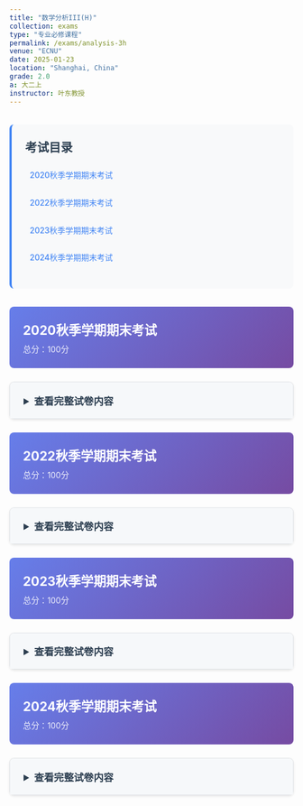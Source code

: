 ```yaml
---
title: "数学分析III(H)"
collection: exams
type: "专业必修课程"
permalink: /exams/analysis-3h
venue: "ECNU"
date: 2025-01-23
location: "Shanghai, China"
grade: 2.0
a: 大二上
instructor: 叶东教授
---
```


<div class="exam-toc">
  <h2>考试目录</h2>
  <ul>
    <li><a href="#2020-fall-final">2020秋季学期期末考试</a></li>
    <li><a href="#2022-fall-final">2022秋季学期期末考试</a></li>
    <li><a href="#2023-fall-final">2023秋季学期期末考试</a></li>
    <li><a href="#2024-fall-final">2024秋季学期期末考试</a></li>
  </ul>
</div>

<style>
.exam-toc {
  background: #f8f9fa;
  padding: 1.5rem;
  border-radius: 8px;
  margin: 2rem 0;
  border-left: 4px solid #4285f4;
}

.exam-toc h2 {
  margin-top: 0;
  color: #2c3e50;
}

.exam-toc ul {
  list-style: none;
  padding-left: 0;
}

.exam-toc li {
  margin: 0.8rem 0;
  padding: 0.5rem;
  border-radius: 4px;
  transition: background 0.3s;
}

.exam-toc li:hover {
  background: #e3f2fd;
}

.exam-toc a {
  text-decoration: none;
  color: #4285f4;
  font-weight: 500;
  display: block;
}

.exam-header {
  background: linear-gradient(135deg, #667eea 0%, #764ba2 100%);
  color: white;
  padding: 1.5rem;
  border-radius: 8px;
  margin: 1.5rem 0;
}

.exam-header h3 {
  margin: 0;
  font-size: 1.4rem;
}

.exam-meta {
  opacity: 0.9;
  font-size: 0.9rem;
  margin-top: 0.5rem;
}

details {
  background: white;
  border: 1px solid #e1e4e8;
  border-radius: 8px;
  margin: 1.5rem 0;
  box-shadow: 0 2px 4px rgba(0,0,0,0.1);
  transition: box-shadow 0.3s;
}

details:hover {
  box-shadow: 0 4px 8px rgba(0,0,0,0.15);
}

summary {
  background: #f6f8fa;
  padding: 1.2rem 1.5rem;
  cursor: pointer;
  font-weight: 600;
  color: #2c3e50;
  border-radius: 8px 8px 0 0;
  font-size: 1.1rem;
}

details[open] summary {
  border-bottom: 1px solid #e1e4e8;
}

.exam-content {
  padding: 1.5rem;
}

.question {
  margin: 1.5rem 0;
  padding: 1rem;
  background: #fafbfc;
  border-radius: 6px;
  border-left: 3px solid #4285f4;
}

.question-title {
  font-weight: 600;
  color: #2c3e50;
  margin-bottom: 0.8rem;
  display: flex;
  justify-content: space-between;
  align-items: center;
}

.points {
  background: #4285f4;
  color: white;
  padding: 0.2rem 0.6rem;
  border-radius: 12px;
  font-size: 0.8rem;
  font-weight: 500;
}

.math-content {
  line-height: 1.6;
  font-size: 1rem;
}

.math-content p {
  margin: 0.8rem 0;
}

.proof {
  background: #fff3e0;
  border: 1px solid #ffb74d;
  border-radius: 6px;
  padding: 1rem;
  margin: 1rem 0;
}

.proof-title {
  font-weight: 600;
  color: #e65100;
  margin-bottom: 0.5rem;
}

@media (max-width: 768px) {
  .exam-content {
    padding: 1rem;
  }
  
  summary {
    padding: 1rem;
  }
  
  .question {
    padding: 0.8rem;
  }
}
</style>

<div id="2020-fall-final" class="exam-header">
  <h3>2020秋季学期期末考试</h3>
  <div class="exam-meta">总分：100分</div>
</div>

<details markdown="1">
  <summary>查看完整试卷内容</summary>
  <div class="exam-content">
    <div class="question">
      <div class="question-title">
        <span>第1题 </span>
        <span class="points">15分</span>
      </div>
      <div class="math-content">
        <p>判断下列陈述是否正确，并简述理由（每题判断3分，理由2分）</p>
        <p>1. \(\Omega\)是\(\mathbb{R}^2\)中开集. 若\(F=(P,Q)\in C^1(\Omega,\mathbb{R}^2)\)满足在\(\Omega\)上\(\partial_x Q - \partial_y P \equiv 0\)，则\(F\)是\(\Omega\)上的梯度场.</p>
        <p>2. 设\(\mathbb{R}^3\)中的向量场\(F\)满足\(\mathrm{rot}(F)\)在Möbius带\(\mathcal{M}\)上恒为零，则\(F\)在\(\partial\mathcal{M}\)上的第二型曲线积分为零.</p>
        <p>3. 设\(K=[0,1]^2\), \((f_n) \in C(K)\), \((f_n)\)递减且\(f_n \to_K f\). 则\(f \in C(K)\)当且仅当\(f_n \rightrightarrows_K f\).</p>
      </div>
    </div>

    <div class="question">
      <div class="question-title">
        <span>第2题 </span>
        <span class="points">10分</span>
      </div>
      <div class="math-content">
        <p>考虑Descartes叶形线\(F = \{(x, y) \in \mathbb{R}^2 \mid x^3 + y^3 = 3xy\}\). 用\(t = y/x\)做参数，证明叶形线在第一象限围成的区域\(D_F = \{(x, y) \in \mathbb{R}^2 \mid x, y \geq 0, x^3 + y^3 \leq 3xy\}\)的面积为\(\frac{3}{2}\).</p>
      </div>
    </div>

    <div class="question">
      <div class="question-title">
        <span>第3题 </span>
        <span class="points">15分</span>
      </div>
      <div class="math-content">
        <p>令\(D = \{(x, y) \in \mathbb{R}^2 \mid 1 \leq xy \leq 2, 1 \leq x^2 - y^2 \leq 4\}\). 考虑\(\Phi : \Omega_1 = (0, \infty)^2 \to \Omega_2 = (0, \infty) \times \mathbb{R}\), \(\Phi(x, y) = (xy, x^2 - y^2)\). 证明\(\Phi\)是\(\Omega_1\)到\(\Omega_2\)的\(C^\infty\)微分同胚. 计算\(\displaystyle\int_D \frac{xy(x^2 + y^2)}{x^2 - y^2}  \mathrm{d}x\mathrm{d}y\).</p>
      </div>
    </div>

    <div class="question">
      <div class="question-title">
        <span>第4题 </span>
        <span class="points">15分</span>
      </div>
      <div class="math-content">
        <p>设\(n \geq 2\), \(\alpha = (\alpha_i) \in (0, \infty)^n\), \(\Omega_\alpha = \{(x_i) \in \mathbb{R}^n \mid x_i \geq 0, x_1^{\alpha_1} + \cdots + x_n^{\alpha_n} \leq 1\}\), \(|\Omega_\alpha|\)为\(\Omega_\alpha\)的体积.</p>
        <p>1. 令\(n = 2\), \(\beta_i = 1/\alpha_i \ (i = 1, 2)\), 证明\(\|\Omega_\alpha\| = \dfrac{\Gamma(\beta_1 + 1)\Gamma(\beta_2 + 1)}{\Gamma(\beta_1 + \beta_2 + 1)}\), 由此证明\(\Gamma(\dfrac{1}{2}) = \sqrt{\pi}\).</p>
        <p>2. 任给\(n \geq 2\), \(\beta_i = 1/\alpha_i, \forall 1 \leq i \leq n\), 证明\(\|\Omega_\alpha\| = \dfrac{\prod_{1 \leq i \leq n}\Gamma(\beta_i + 1)}{\Gamma(\beta_1 + \cdots + \beta_n + 1)}\).</p>
        <p>3. 由此推出\(\mathbb{R}^n\)中单位球的体积是\(\dfrac{\pi^{n/2}}{\Gamma(\frac{n}{2} + 1)}\), \(\forall n \geq 1\).</p>
      </div>
    </div>

    <div class="question">
      <div class="question-title">
        <span>第5题 </span>
        <span class="points">20分</span>
      </div>
      <div class="math-content">
        <p>令\(\displaystyle\omega(x, y) = \frac{e^{-y}}{x^2 + y^2} \left[ (x \sin x - y \cos x)  \mathrm{d}x + (x \cos x + y \sin x)  \mathrm{d}y \right]\). 任给\(R > \epsilon > 0\)，记 \(\Omega_{\epsilon,R} = (B_R \backslash \overline{B_\epsilon}) \cap (\mathbb{R} \times (0, \infty))\), \(B_r\)为以原点为圆心半径\(r\)的开球.</p>
        <p>1. 画图表示\(\Omega_{\epsilon,R}\), 标注\(\partial \Omega_{\epsilon,R}\)的方向. 证明对任意\(R > \epsilon > 0\), \(\omega\)沿\(\partial \Omega_{\epsilon,R}\)的积分为零.</p>
        <p>2. 设\(r > 0\), 证明在参数化\((r \cos \theta, r \sin \theta)\)下, \(\omega \|_{\Gamma_r} = e^{-r \sin \theta} \cos(r \cos \theta)  \mathrm{d}\theta\).</p>
        <p>3. 记\(\Gamma_r = \partial B_r \cap (\mathbb{R} \times (0, \infty))\), 证明\(\left\|\displaystyle\lim_{r \to 0^+} \int_{\Gamma_r} \omega \right\|= \pi\) 和 \(\displaystyle\lim_{r \to \infty} \int_{\Gamma_r} \omega = 0\). 由此推出\(\displaystyle\int_0^\infty \frac{\sin x}{x}  \mathrm{d}x = \frac{\pi}{2}\).</p>
      </div>
    </div>

    <div class="question">
      <div class="question-title">
        <span>第6题 </span>
        <span class="points">15分</span>
      </div>
      <div class="math-content">
        <p>设\(E = C^\infty(\mathbb{R}^n, \mathbb{R})\)和它的对偶空间\(E^* = L(E, \mathbb{R})\)，考虑\(E^* \)的线性子空间
        \[\Lambda = \{ \ell \in E^* \mid \ell(fg) = f(0)\ell(g) + g(0)\ell(f), \forall f, g \in E \}.\]</p>
        <p>1. 设\(\omega \equiv 1\), 证明对任意\(\ell \in \Lambda\), \(\ell(\omega) = 0\).</p>
        <p>2. 给定\(f \in E\), 证明存在\(\varphi \in C^\infty(\mathbb{R}^n, \mathbb{R}^n)\)使得\(\displaystyle f(x) = f(0) + \sum_{i=1}^n x^i \varphi^i(x), \forall x \in \mathbb{R}^n\).</p>
        <p>3. 给定\(\ell \in \Lambda\), 推出存在\(\alpha \in \mathbb{R}^n\)使得\(\displaystyle\ell(f) = \sum_{i=1}^n \alpha^i \frac{\partial f}{\partial x^i}(0)\). \(\dim(\Lambda)\)是多少?</p>
      </div>
    </div>

    <div class="question">
      <div class="question-title">
        <span>第7题 </span>
        <span class="points">20分</span>
      </div>
      <div class="math-content">
        <p>设\(f\)在\(\mathbb{R}_ +^2 = (0,\infty) \times (0,\infty)\)上连续且\(f \geq 0\), \(\displaystyle\xi(x) = \int_0^\infty f(t,x)  \mathrm{d}t\), \(\displaystyle\eta(t) = \int_0^\infty f(t,x)  \mathrm{d}x\)在\((0, \infty)\)上局部可积且在\(\mathbb{R}_ +\)上广义可积.</p>
        <p>1. 设\((g_n)\)为\(I = (0, \infty)\)上的一列局部可积函数, 满足: \(g_{n+1} \geq g_n\), \(g_n\)在\(I\)上广义可积, \(g_n \to g\), \(g\)在\(I\)上局部可积且广义可积. 证明\(\displaystyle\lim_{n \to \infty} \int_I g_n(s)  \mathrm{d}s = \int_I g(s)  \mathrm{d}s\).</p>
        <p>2. 证明: 对任意\(A > 0\), \(\displaystyle\int_0^A \xi(x)  \mathrm{d}x = \int_0^\infty \left( \int_0^A f(t,x)  \mathrm{d}x \right)  \mathrm{d}t\).</p>
        <p>3. 证明\(\displaystyle\int_0^\infty \xi(x)  \mathrm{d}x = \int_0^\infty \eta(t)  \mathrm{d}t\).</p>
        <p>4. 考虑\(\displaystyle f(t,x) = \frac{1}{(1+t)(1+tx^2)}\), 计算\(\displaystyle\int_0^\infty \frac{\ln x}{x^2-1}  \mathrm{d}x\).</p>
      </div>
    </div>
  </div>
</details>

<div id="2022-fall-final" class="exam-header">
  <h3>2022秋季学期期末考试</h3>
  <div class="exam-meta">总分：100分</div>
</div>

<details markdown="1">
  <summary>查看完整试卷内容</summary>
  <div class="exam-content">
    <div class="question">
      <div class="question-title">
        <span>第1题 </span>
        <span class="points">15分</span>
      </div>
      <div class="math-content">
        <p>判断下列陈述是否正确，并简述理由（每题判断3分，理由2分）</p>
        <p>1. 设\(f_t(\cdot) (t\in\Lambda)\)是\(\mathbb{R}_ +\)上一族连续且广义可积的函数，若存在连续函数\(g\)使得\(\|f_t(x)\|\le g(x)\)对任意\(t\in\Lambda,x\in\mathbb{R}_ +\)成立，那么广义积分
        \[\int_0^\infty f_t(x)\mathrm{d}x\text{对于}t\in\Lambda\text{一致收敛.}\]</p>
        <p>2. 设\((f_k)\)是\(\Sigma=[0,1]^n\)上的\(C^1\)函数列，满足\(f_k\rightrightarrows_\Sigma f\)，则\(f\in C(\Sigma)\)，且\(f\in C^1(\Sigma)\)当且仅当\(\mathrm{d}f_k\)在\(\Sigma\)上也是一致收敛的.</p>
        <p>3. 设\(f\)是开集\(\Omega\subset\mathbb{R}^n\)上的\(C^1\)函数，满足\(\|\mathrm{d}f(x)\|\le\ell,\forall x\in \Omega\)，则\(f\)是\(\Omega\)上的\(\ell\)-Lipschitz函数.</p>
      </div>
    </div>

    <div class="question">
      <div class="question-title">
        <span>第2题 </span>
        <span class="points">20分</span>
      </div>
      <div class="math-content">
        <p>令\(E=M_n(\mathbb{R})\)为\(n\)阶实方阵空间，记\(U=GL_n(\mathbb{R})\)是实可逆阵集合，\(I_n\)为单位阵.</p>
        <p>1. 证明\(U\)是\(E\)中开集.</p>
        <p>2. 考虑\(E^2\)上映射\(\Phi(A,B)=AB-I_n\)，说明\(\Phi\in C^\infty(E^2)\). 给出\(\Phi\)的微分.</p>
        <p>3. 详述隐函数定理. 利用该定理和\(\Phi\)证明\(\varphi(M)=M^{-1}\)是\(U\)上的\(C^\infty\)映射，并由此计算\(\mathrm{d}\varphi(M)\).</p>
      </div>
    </div>

    <div class="question">
      <div class="question-title">
        <span>第3题 </span>
        <span class="points">15分</span>
      </div>
      <div class="math-content">
        <p>记\(\mathrm{sh}\)为双曲正弦函数. 利用新变量\(u=x+y+z,uv=y+z,uvw=z\)计算积分.
        \[\iiint_{\{x,y,z>0,x+y+z<1\}}\mathrm{sh}\left[(x+y+z)^3\right]\mathrm{d}x\mathrm{d}y\mathrm{d}z.\]</p>
      </div>
    </div>

    <div class="question">
      <div class="question-title">
        <span>第4题 </span>
        <span class="points">15分</span>
      </div>
      <div class="math-content">
        <p>考虑由极坐标方程\(r(\theta)=a\left(4\cos\theta-\dfrac{1}{\cos\theta}\right)\)定义的平面曲线\(\gamma_0\)，其中\(a>0\)是常数，\(\|\theta\|\le\dfrac{\pi}{3}.\)</p>
        <p>1. 勾画一个\(\gamma_0\)的图形.</p>
        <p>2. 计算曲线\(\gamma_0\)在\(\theta=\frac{\pi}{6}\)的切线方程，并在图中标出.</p>
        <p>3. 计算\(\gamma_0\)所围成的有界区域的面积.</p>
      </div>
    </div>

    <div class="question">
      <div class="question-title">
        <span>第5题 </span>
        <span class="points">15分</span>
      </div>
      <div class="math-content">
        <p>考虑函数
        \[G(x)=\int_0^1\frac{t-1}{\ln t}t^x\mathrm{d}t,\quad x>-1.\]</p>
        <p>1. 证明\(G\)在\(\Omega=(-1,\infty)\)上是恰当定义的且连续.</p>
        <p>2. 证明\(G\in C^1(\Omega)\)，计算\(G'(x)\)，推出\(G(x)\)的显式表达.</p>
      </div>
    </div>

    <div class="question">
      <div class="question-title">
        <span>第6题 </span>
        <span class="points">20分</span>
      </div>
      <div class="math-content">
        <p>设\(f\)是\(\mathbb{R}^n\)到自身的\(C^1\)映射，且\(f\)是\(\lambda\)-Lipschitz，\(\lambda\in (0,1)\)，定义\(G(x)=x+f(x)\)</p>
        <p>1. 证明\(G\)是单射.</p>
        <p>2. 证明\(G(\mathbb{R}^n)\)既开又闭.</p>
        <p>3. 证明\(G\)是从\(\mathbb{R}^n\)到自身的\(C^1\)微分同胚.</p>
      </div>
    </div>

    <div class="question">
      <div class="question-title">
        <span>第7题 </span>
        <span class="points">10分</span>
      </div>
      <div class="math-content">
        <p>令\(\Gamma\)是Eular的Gamma函数，证明任给\(x,y>0\)，成立
        \[x^xy^y\Gamma\left(\frac{x+y}{2}\right)^2\le\left(\frac{x+y}{2}\right)^{x+y}\Gamma(x)\Gamma(y).\]</p>
      </div>
    </div>
  </div>
</details>

<div id="2023-fall-final" class="exam-header">
  <h3>2023秋季学期期末考试</h3>
  <div class="exam-meta">总分：100分</div>
</div>

<details markdown="1">
  <summary>查看完整试卷内容</summary>
  <div class="exam-content">
    <div class="question">
      <div class="question-title">
        <span>第1题 </span>
        <span class="points">15分</span>
      </div>
      <div class="math-content">
        <p>判断下列陈述是否正确，并简述理由（每题判断3分，理由2分）</p>
        <p>1. \(f(x,y)\)在原点的邻域\(U\)存在一阶偏导数，且\(\partial_x f,\partial_y f\)在\((0,0)\)处可微，则\(\frac{\partial^2}{\partial x\partial y}(0,0)=\frac{\partial^2}{\partial y\partial x}(0,0).\)</p>
        <p>2. \(\Omega\)是\(\mathbb{R}^2\)中的连通区域，\(F=(P,Q)\in C^1(\Omega,\mathbb{R}^2)\)，则\(\Omega\)上\(\partial_xQ-\partial_yP\equiv 0\)当且仅当\(F\)是\(\Omega\)上的梯度场.</p>
        <p>3. 设\(\mathbb{R}^3\)中的向量场\(F\)满足\(\mathrm{rot}(F)\)在Möbius带\(\mathcal{M}\)上恒为零，则\(F\)在\(\partial\mathcal{M}\)上的第二型曲线积分为零.</p>
      </div>
    </div>

    <div class="question">
      <div class="question-title">
        <span>第2题 </span>
        <span class="points">12分</span>
      </div>
      <div class="math-content">
        <p>考虑函数\(K:\Lambda=[0,1]^2\to\mathbb{R}\)，定义为\(\displaystyle K(x,y)=\frac{(1-x)(1-y)}{1-xy}\)若\((x,y)\neq (1,1)\)，\(K(1,1)=0\).</p>
        <p>1. 证明\(K\)在\(\Lambda\)上连续.</p>
        <p>2. \(K\)在\(\Lambda^o\)中是否有临界点？</p>
        <p>3. 确定\(\min_\Lambda K\)和\(\max_\lambda K\).</p>
      </div>
    </div>

    <div class="question">
      <div class="question-title">
        <span>第3题 </span>
        <span class="points">12分</span>
      </div>
      <div class="math-content">
        <p>令\(D=\{(x,y)\in\mathbb{R}^2,x^2-y\le 0,y^2-x\le 0\}\). 利用变量替换\(u=x^2/y\)和\(v=y^2/x\)，计算
        \[\iint_D\exp\left(\frac{x^3+y^3}{xy}\right)\mathrm{d}x\mathrm{d}y.\]</p>
      </div>
    </div>

    <div class="question">
      <div class="question-title">
        <span>第4题 </span>
        <span class="points">20分</span>
      </div>
      <div class="math-content">
        <p>令\(\displaystyle\omega(x, y) = \frac{e^{-y}}{x^2 + y^2} \left[ (x \sin x - y \cos x)  \mathrm{d}x + (x \cos x + y \sin x)  \mathrm{d}y \right]\). 任给\(R > \epsilon > 0\)，记 \(\Omega_{\epsilon,R} = (B_R \backslash \overline{B_\epsilon}) \cap (\mathbb{R} \times (0, \infty))\), \(B_r\)为以原点为圆心半径\(r\)的开球.</p>
        <p>1. 画图表示\(\Omega_{\epsilon,R}\), 标注\(\partial \Omega_{\epsilon,R}\)的方向. 证明对任意\(R > \epsilon > 0\), \(\omega\)沿\(\partial \Omega_{\epsilon,R}\)的积分为零.</p>
        <p>2. 设\(r > 0\), 证明在参数化\((r \cos \theta, r \sin \theta)\)下, \(\omega \|_{\Gamma_r} = e^{-r \sin \theta} \cos(r \cos \theta)  \mathrm{d}\theta\).</p>
        <p>3. 记\(\Gamma_r = \partial B_r \cap (\mathbb{R} \times (0, \infty))\), 证明\(\left\|\displaystyle\lim_{r \to 0^+} \int_{\Gamma_r} \omega \right\|= \pi\) 和 \(\displaystyle\lim_{r \to \infty} \int_{\Gamma_r} \omega = 0\). 由此推出\(\displaystyle\int_0^\infty \frac{\sin x}{x}  \mathrm{d}x = \frac{\pi}{2}\).</p>
      </div>
    </div>

    <div class="question">
      <div class="question-title">
        <span>第5题 </span>
        <span class="points">15分</span>
      </div>
      <div class="math-content">
        <p>考虑\(yz\)平面中由\(y=f(x),z\in I=[a,b]\)定义的曲线\(\Gamma\)，设\( f\in C^1(I)\)且\(f>0\)，令\(\Sigma\)是由\(\Gamma\)绕\(z\)轴旋转一周得到的曲面.</p>
        <p>1. 证明\(\Sigma\)的面积公式为
        \[\mathcal{A}(\Sigma)=2\pi\int_a^b f(z)\sqrt{f'(z)^2+1}\mathrm{d}z.\]</p>
        <p>2. 设向量场\(\vec{v}(x,y,z)=(xz,yz,0)\)，取\(\Sigma\)的定向朝外，证明\(\vec{v}\)穿过\(\Sigma\)的通量等于\(\displaystyle 2\pi\int_a^b f(z)^2z\mathrm{d}z.\)</p>
      </div>
    </div>

    <div class="question">
      <div class="question-title">
        <span>第6题 </span>
        <span class="points">16分</span>
      </div>
      <div class="math-content">
        <p>设\(f\)和\(g\)是\(\mathbb{R}_ +\)上的连续函数. 考虑\(f\)和\(g\)的卷积\(h=f * g\)，定义为
        \[h(x)=\int_0^x f(x-t)g(t)\mathrm t,\quad\forall x\ge 0\]</p>
        <p>1. 证明\(h\)在\(\mathbb{R}_ +\)上连续.</p>
        <p>2. 证明若\(f\)或\(g\)是\(\mathbb{R}_ +\)上的\(C^1\)函数，则\(h\)也是\(\mathbb{R}_ +\)上的\(C^1\)函数.</p>
        <p>3. 设\(f(x)\)满足\(\displaystyle\int_0^\infty\|f(x)\|\mathrm{d}x<\infty\)，且\(g\)在\(\mathbb{R}_ +\)上有界，证明\(h \)在\(\mathbb{R}_ +\)上有界.</p>
        <p>4. 令\(\displaystyle f_0(x)=\frac{\sin x}{x},g_0(x)=\cos x,h_0=f_0 * g_0\)是否在\(\mathbb{R}_ +\)有界？</p>
      </div>
    </div>

    <div class="question">
      <div class="question-title">
        <span>第7题 </span>
        <span class="points">10分</span>
      </div>
      <div class="math-content">
        <p>已知一个平面凸四边形的相邻四边长度依次为\(5,6,7,8\)，试用Lagrange乘数法求该四边形可能的最大面积. （提示：不妨记长度\(5,6\)两边的内夹角为\(\theta\)，长度\(7,8\)两边的内夹角为\(\varphi\)，以此表达四边形的面积）.</p>
      </div>
    </div>
  </div>
</details>

<div id="2024-fall-final" class="exam-header">
  <h3>2024秋季学期期末考试</h3>
  <div class="exam-meta">总分：100分</div>
</div>

<details markdown="1">
  <summary>查看完整试卷内容</summary>
  <div class="exam-content">
    <div class="question">
      <div class="question-title">
        <span>第1题 </span>
        <span class="points">15分</span>
      </div>
      <div class="math-content">
        <p>判断下列陈述是否正确，并简述理由（每题判断3分，理由2分）</p>
        <p>1. 设 \( f \) 在 \( a \) 点的所有一阶和二阶偏导存在，那么 \(\frac{\partial^2 f}{\partial x_i \partial x_j}(a) = \frac{\partial^2 f}{\partial x_j \partial x_i}(a)\) 当且仅当 \( f \) 在 \( a \) 处二阶可微.</p>
        <p>2. 设 \(\Omega \subset \mathbb{R}^3\) 是分段光滑的有界区域.设 \( F \) 是 \(\Omega\) 上的 \( C^1 \) 向量场，\(\vec{n}\) 是 \(\partial \Omega\) 上的单位外法向量，则 \(\mathrm{rot}(F)\) 穿过 \(\partial \Omega\) 的通量为零.</p>
        <p>3. 设 \( I \subset \mathbb{R}\) 是闭区间，\( U, V \) 是 \(\mathbb{R}^n\) 中开集.设 \(\gamma: I \to U\) 是 \( C^1 \) 正则的参数曲线，\(\varphi: U \to V\) 是 \( C^1 \) 微分同胚，则曲线 \(\widetilde{\gamma} = \varphi \circ \gamma\) 的弧长 \(=\displaystyle \int_I \| \widetilde{\gamma}'(t) \| \cdot \| \det(\mathrm{Jac}_{\gamma(t)} \varphi)\|  \mathrm{d}t \).</p>
      </div>
    </div>

    <div class="question">
      <div class="question-title">
        <span>第2题 </span>
        <span class="points">15分</span>
      </div>
      <div class="math-content">
        <p>令 \( D = \{(x,y) \in \mathbb{R}^2 \mid x,y > 0, \frac{1}{2} < x + y < 1\} \)，计算 \[ \iint_D \exp \left( \frac{x - y}{x + y} \right)  \mathrm{d}x\mathrm{d}y.\]</p>
        <p>（提示：利用变量代换 \( u = x + y, v = x - y \)）</p>
      </div>
    </div>

    <div class="question">
      <div class="question-title">
        <span>第3题 </span>
        <span class="points">20分</span>
      </div>
      <div class="math-content">
        <p>考虑函数 \( f : \mathbb{R}^n \to \mathbb{R} \)，证明 \( f \) 在 \(\mathbb{R}^n\) 上连续当且仅当 \( f \) 同时满足：</p>
        <p>1. 若 \( E \subset \mathbb{R}^n \) 是紧集，则 \( f(E) \) 是紧集；</p>
        <p>2. 若 \(\{E_k\}_ {k \in \mathbb{N}}\) 是\(\mathbb{R}^n\) 中紧集套（即 \(\forall k \in \mathbb{N}\), \(E_{k+1} \subset E_k\)），则 \( f(\cap_{k \in \mathbb{N}} E_k) = \cap_ {k \in \mathbb{N}} f(E_k) \).</p>
      </div>
    </div>

    <div class="question">
      <div class="question-title">
        <span>第4题 </span>
        <span class="points">20分</span>
      </div>
      <div class="math-content">
        <p>令 \(\displaystyle \omega = \left[ \frac{2xy}{(1-x^2)^2 + y^2} - \cos x \right] \mathrm{d}x + \left[ \frac{1-x^2}{(1-x^2)^2 + y^2} + e^{3y} \right] \mathrm{d}y \).</p>
        <p>1. 给出 \(\omega\) 的定义域 \(\Omega\)，证明 \(\omega\) 在 \(\Omega\) 上是闭微分形式.</p>
        <p>2. 证明 \(\omega\) 在 \(\Omega\) 上是恰当的.</p>
        <p>3. 记 \(\Gamma\) 是沿曲线 \( y = \sin x \) 从 \((-\pi, 0)\) 到 \((2\pi, 0)\) 的路径，计算 \(\displaystyle\int_\Gamma \omega\).</p>
      </div>
    </div>

    <div class="question">
      <div class="question-title">
        <span>第5题 </span>
        <span class="points">20分</span>
      </div>
      <div class="math-content">
        <p>固定 \( b \neq 0 \)，考虑 \(\displaystyle F(a) = \int_0^{+\infty} \frac{(1 - e^{-at}) \cos (bt)}{t}  \mathrm{d}t \).</p>
        <p>1. 确定广义积分 \( F \) 的定义域.</p>
        <p>2. 证明 \( F \) 在 \([0, +\infty)\) 上连续，在 \((0, +\infty)\) 上可导.</p>
        <p>3. 求 \( F(a) \) 的解析表达式.</p>
      </div>
    </div>

    <div class="question">
      <div class="question-title">
        <span>第6题 </span>
        <span class="points">10分</span>
      </div>
      <div class="math-content">
        <p>设 \( P, Q, R \in C^1(\mathbb{R}^3) \) 满足：任取 \( a = (x_0, y_0, z_0) \in \mathbb{R}^3 \) 和 \( r > 0 \)，记 \(\Sigma_{a,r}\) 是以 \( a \) 为球心、\( r \) 为半径的上半球面，则 
        \[ \iint_{\Sigma_{a,r}} P  \mathrm{d}y \mathrm{d}z + Q  \mathrm{d}z \mathrm{d}x + R  \mathrm{d}x \mathrm{d}y = 0. \]</p>
        <p>证明：在 \(\mathbb{R}^3\) 上 \( R \equiv 0 \)，且 \(\dfrac{\partial P}{\partial x} + \dfrac{\partial Q}{\partial y}\equiv 0\).</p>
      </div>
    </div>

    <div class="question">
      <div class="question-title">
        <span>第7题 </span>
        <span class="points">10分</span>
      </div>
      <div class="math-content">
        <p>设 \( f : \mathbb{R}^n \to \mathbb{R}^n \) 是 \( C^1 \) 映射.证明：\(\mathrm{Jac}_x f\) 在 \(\mathbb{R}^n\) 上处处是对称矩阵当且仅当 \( f \) 是梯度场，即存在 \(\varphi \in C^2(\mathbb{R}^n)\) 使得 \( f = \nabla \varphi \).</p>
      </div>
    </div>
  </div>
</details>

<script>
// 添加一些交互功能
document.addEventListener('DOMContentLoaded', function() {
  // 为所有details元素添加切换动画
  const detailsElements = document.querySelectorAll('details');
  
  detailsElements.forEach(details => {
    details.addEventListener('toggle', function() {
      if (this.open) {
        this.style.transition = 'all 0.3s ease';
      }
    });
  });
  
  // 平滑滚动到锚点
  const links = document.querySelectorAll('a[href^="#"]');
  links.forEach(link => {
    link.addEventListener('click', function(e) {
      e.preventDefault();
      const targetId = this.getAttribute('href');
      const targetElement = document.querySelector(targetId);
      if (targetElement) {
        targetElement.scrollIntoView({
          behavior: 'smooth',
          block: 'start'
        });
      }
    });
  });
});
</script>
